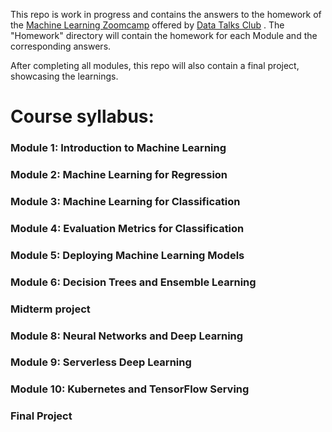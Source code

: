 This repo is work in progress and contains the answers to the homework of the [Machine Learning Zoomcamp](https://github.com/DataTalksClub/machine-learning-zoomcamp)
offered by 
[Data Talks Club](https://datatalks.club/)
. The "Homework" directory will contain the homework for each Module and the corresponding answers. 


After completing all modules, this repo will also contain a final project, showcasing the learnings.

# Course syllabus:

### Module 1: Introduction to Machine Learning

### Module 2: Machine Learning for Regression

### Module 3: Machine Learning for Classification

### Module 4: Evaluation Metrics for Classification

### Module 5: Deploying Machine Learning Models

### Module 6: Decision Trees and Ensemble Learning

### Midterm project

### Module 8: Neural Networks and Deep Learning

### Module 9: Serverless Deep Learning

### Module 10: Kubernetes and TensorFlow Serving

### Final Project 
